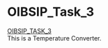 # OIBSIP_Task_3
[OIBSIP_TASK_3](https://github.com/JehkTech/OIBSIP_Task_3/)</br>This is a Temperature Converter.

